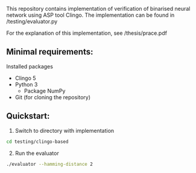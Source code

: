 This repository contains implementation of verification
of binarised neural network using ASP tool Clingo.
The implementation can be found in /testing/evaluator.py

For the explanation of this implementation, see /thesis/prace.pdf


## Minimal requirements:

Installed packages

- Clingo 5
- Python 3
    - Package NumPy
- Git (for cloning the repository)

## Quickstart:

1) Switch to directory with implementation

```bash
cd testing/clingo-based
```

2) Run the evaluator

```bash
./evaluator --hamming-distance 2
```
